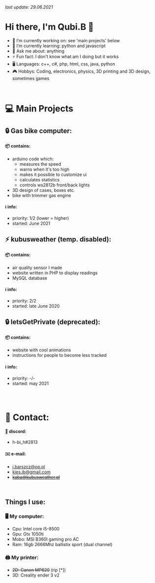 *last update: 29.06.2021*
# Hi there, I'm Qubi.B 👋
  - 🔭 I’m currently working on: see 'main projects' below
  - 🌱 I’m currently learning: python and javascript
  - 💬 Ask me about: anything
  - ⚡ Fun fact: I don't know what am I doing but it works
  - 🖥️ Languages: c++, c#, php, html, css, java, python
  - 🎮 Hobbys: Coding, electronics, physics, 3D printing and 3D design, sometimes games
  <br>
  
# 💻 Main Projects
  ## 🔒 Gas bike computer:
  #### 📦 contains:
  - arduino code which:
    - measures the speed
    - warns when it's too high
    - makes it possible to customize ui
    - calculates statistics
    - controls ws2812b front/back lights
  - 3D design of cases, boxes etc.
  - bike with trimmer gas engine 
  #### ℹ️ info:
  - priority: 1/2 (lower = higher)
  - started: June 2021
##  
  ## ⚡ kubusweather (temp. disabled):
  #### 📦 contains: 
  - air quality sensor I made
  - website written in PHP to display readings
  - MySQL database
  #### ℹ️ info:
  - priority: 2/2
  - started: late June 2020
##  
  ## 🔒 letsGetPrivate (deprecated):
  #### 📦 contains:
  - website with cool animations
  - instructions for people to become less tracked
  #### ℹ️ info:
  - priority: -/-
  - started: may 2021
##

<br>

# 📱 Contact:
#### 💬 discord:
- h-bi_h#2813
#### ✉️ e-mail:
- j.barszcz@op.pl
- kies.jb@gmail.com
- <s>kaba@kubusweather.pl</s>

<br>

## Things I use:
### 🖥️ My computer:
- Cpu: Intel core i5-8500
- Gpu: Gtx 1050ti
- Mobo: MSI B360I gaming pro AC
- Ram: 16gb 2666Mhz ballistix sport (dual channel)

### 🖨️ My printer:
- <s>2D: Canon MP620</s> (rip [*]) 
- 3D: Creality ender 3 v2

